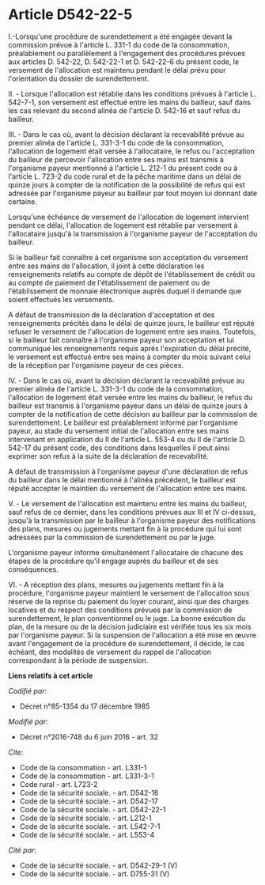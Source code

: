 # Article D542-22-5

I.-Lorsqu'une procédure de surendettement a été engagée devant la commission prévue à l'article L. 331-1 du code de la
consommation, préalablement ou parallèlement à l'engagement des procédures prévues aux articles D. 542-22, D. 542-22-1 et D.
542-22-6 du présent code, le versement de l'allocation est maintenu pendant le délai prévu pour l'orientation du dossier de
surendettement. 

II. - Lorsque l'allocation est rétablie dans les conditions prévues à l'article L. 542-7-1, son versement est effectué entre
les mains du bailleur, sauf dans les cas relevant du second alinéa de l'article D. 542-16 et sauf refus du bailleur. 

III. - Dans le cas où, avant la décision déclarant la recevabilité prévue au premier alinéa de l'article L. 331-3-1 du code
de la consommation, l'allocation de logement était versée à l'allocataire, le refus ou l'acceptation du bailleur de percevoir
l'allocation entre ses mains est transmis à l'organisme payeur mentionné à l'article L. 212-1 du présent code ou à l'article
L. 723-2 du code rural et de la pêche maritime dans un délai de quinze jours à compter de la notification de la possibilité
de refus qui est adressée par l'organisme payeur au bailleur par tout moyen lui donnant date certaine. 

Lorsqu'une échéance de versement de l'allocation de logement intervient pendant ce délai, l'allocation de logement est
rétablie par versement à l'allocataire jusqu'à la transmission à l'organisme payeur de l'acceptation du bailleur. 

Si le bailleur fait connaître à cet organisme son acceptation du versement entre ses mains de l'allocation, il joint à cette
déclaration les renseignements relatifs au compte de dépôt de l'établissement de crédit ou au compte de paiement de
l'établissement de paiement ou de l'établissement de monnaie électronique auprès duquel il demande que soient effectués les
versements. 

A défaut de transmission de la déclaration d'acceptation et des renseignements précités dans le délai de quinze jours, le
bailleur est réputé refuser le versement de l'allocation de logement entre ses mains. Toutefois, si le bailleur fait
connaître à l'organisme payeur son acceptation et lui communique les renseignements requis après l'expiration du délai
précité, le versement est effectué entre ses mains à compter du mois suivant celui de la réception par l'organisme payeur de
ces pièces. 

IV. - Dans le cas où, avant la décision déclarant la recevabilité prévue au premier alinéa de l'article L. 331-3-1 du code de
la consommation, l'allocation de logement était versée entre les mains du bailleur, le refus du bailleur est transmis à
l'organisme payeur dans un délai de quinze jours à compter de la notification de cette décision au bailleur par la commission
de surendettement. Le bailleur est préalablement informé par l'organisme payeur, au stade du versement initial de
l'allocation entre ses mains intervenant en application du II de l'article L. 553-4 ou du II de l'article D. 542-17 du
présent code, des conditions dans lesquelles il peut ainsi exprimer son refus à la suite de la déclaration de recevabilité. 

A défaut de transmission à l'organisme payeur d'une déclaration de refus du bailleur dans le délai mentionné à l'alinéa
précédent, le bailleur est réputé accepter le maintien du versement de l'allocation entre ses mains. 

V. - Le versement de l'allocation est maintenu entre les mains du bailleur, sauf refus de ce dernier, dans les conditions
prévues aux III et IV ci-dessus, jusqu'à la transmission par le bailleur à l'organisme payeur des notifications des plans,
mesures ou jugements mettant fin à la procédure qui lui sont adressées par la commission de surendettement ou par le juge. 

L'organisme payeur informe simultanément l'allocataire de chacune des étapes de la procédure qu'il engage auprès du bailleur
et de ses conséquences. 

VI. - A réception des plans, mesures ou jugements mettant fin à la procédure, l'organisme payeur maintient le versement de
l'allocation sous réserve de la reprise du paiement du loyer courant, ainsi que des charges locatives et du respect des
conditions prévues par la commission de surendettement, le plan conventionnel ou le juge. La bonne exécution du plan, de la
mesure ou de la décision judiciaire est vérifiée tous les six mois par l'organisme payeur. Si la suspension de l'allocation a
été mise en œuvre avant l'engagement de la procédure de surendettement, il décide, le cas échéant, des modalités de versement
du rappel de l'allocation correspondant à la période de suspension.

**Liens relatifs à cet article**

_Codifié par_:

  - Décret n°85-1354 du 17 décembre 1985

_Modifié par_:

  - Décret n°2016-748 du 6 juin 2016 - art. 32

_Cite_:

  - Code de la consommation - art. L331-1
  - Code de la consommation - art. L331-3-1
  - Code rural - art. L723-2
  - Code de la sécurité sociale. - art. D542-16
  - Code de la sécurité sociale. - art. D542-17
  - Code de la sécurité sociale. - art. D542-22-1
  - Code de la sécurité sociale. - art. L212-1
  - Code de la sécurité sociale. - art. L542-7-1
  - Code de la sécurité sociale. - art. L553-4

_Cité par_:

  - Code de la sécurité sociale. - art. D542-29-1 (V)
  - Code de la sécurité sociale. - art. D755-31 (V)
